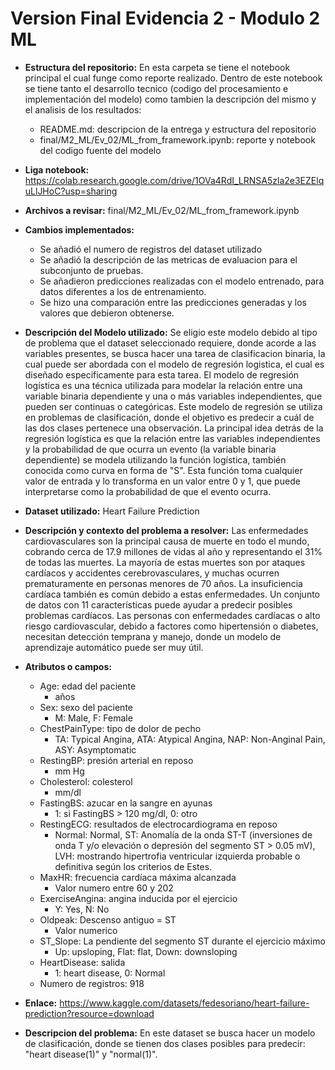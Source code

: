 # Version Final Evidencia 2 - Modulo 2 ML

- **Estructura del repositorio:** En esta carpeta se tiene el notebook principal el cual funge como reporte realizado. Dentro de este notebook se tiene tanto el desarrollo tecnico (codigo del procesamiento e implementación del modelo) como tambien la descripción del mismo y el analisis de los resultados:
    - README.md: descripcion de la entrega y estructura del repositorio
    - final/M2_ML/Ev_02/ML_from_framework.ipynb: reporte y notebook del codigo fuente del modelo

- **Liga notebook:** https://colab.research.google.com/drive/1OVa4RdI_LRNSA5zla2e3EZElquLlJHoC?usp=sharing

- **Archivos a revisar:** final/M2_ML/Ev_02/ML_from_framework.ipynb

- **Cambios implementados:**
   - Se añadió el numero de registros del dataset utilizado
   - Se añadió la descripción de las metricas de evaluacion para el subconjunto de pruebas.
   - Se añadieron predicciones realizadas con el modelo entrenado, para datos diferentes a los de entrenamiento.
   - Se hizo una comparación entre las predicciones generadas y los valores que debieron obtenerse.


- **Descripción del Modelo utilizado:** Se eligio este modelo debido al tipo de problema que el dataset seleccionado requiere, donde acorde a las variables presentes, se busca hacer una tarea de clasificacion binaria, la cual puede ser abordada con el modelo de regresión logistica, el cual es diseñado especificamente para esta tarea. El modelo de regresión logística es una técnica utilizada para modelar la relación entre una variable binaria dependiente y una o más variables independientes, que pueden ser continuas o categóricas. Este modelo de regresión se utiliza en problemas de clasificación, donde el objetivo es predecir a cuál de las dos clases pertenece una observación. La principal idea detrás de la regresión logística es que la relación entre las variables independientes y la probabilidad de que ocurra un evento (la variable binaria dependiente) se modela utilizando la función logística, también conocida como curva en forma de "S". Esta función toma cualquier valor de entrada y lo transforma en un valor entre 0 y 1, que puede interpretarse como la probabilidad de que el evento ocurra. 

- **Dataset utilizado:** Heart Failure Prediction
  
- **Descripción y contexto del problema a resolver:** Las enfermedades cardiovasculares son la principal causa de muerte en todo el mundo, cobrando cerca de 17.9 millones de vidas al año y representando el 31% de todas las muertes. La mayoría de estas muertes son por ataques cardíacos y accidentes cerebrovasculares, y muchas ocurren prematuramente en personas menores de 70 años. La insuficiencia cardíaca también es común debido a estas enfermedades. Un conjunto de datos con 11 características puede ayudar a predecir posibles problemas cardíacos. Las personas con enfermedades cardíacas o alto riesgo cardiovascular, debido a factores como hipertensión o diabetes, necesitan detección temprana y manejo, donde un modelo de aprendizaje automático puede ser muy útil.

- **Atributos o campos:**
  - Age: edad del paciente
      - años
  - Sex: sexo del paciente
      - M: Male, F: Female
  - ChestPainType: tipo de dolor de pecho
      - TA: Typical Angina, ATA: Atypical Angina, NAP: Non-Anginal Pain, ASY: Asymptomatic
  - RestingBP: presión arterial en reposo
      - mm Hg
  - Cholesterol: colesterol
      - mm/dl
  - FastingBS: azucar en la sangre en ayunas
      - 1: si FastingBS > 120 mg/dl, 0: otro
  - RestingECG: resultados de electrocardiograma en reposo
      - Normal: Normal, ST: Anomalía de la onda ST-T (inversiones de onda T y/o elevación o depresión del segmento ST > 0.05 mV), LVH: mostrando hipertrofia ventricular izquierda probable o definitiva según los criterios de Estes.
  - MaxHR: frecuencia cardíaca máxima alcanzada
      - Valor numero entre 60 y 202
  - ExerciseAngina: angina inducida por el ejercicio
      - Y: Yes, N: No
  - Oldpeak: Descenso antiguo = ST
      - Valor numerico
  - ST_Slope: La pendiente del segmento ST durante el ejercicio máximo
      - Up: upsloping, Flat: flat, Down: downsloping
  - HeartDisease: salida
      - 1: heart disease, 0: Normal
  - Numero de registros: 918

- **Enlace:** https://www.kaggle.com/datasets/fedesoriano/heart-failure-prediction?resource=download

- **Descripcion del problema:** En este dataset se busca hacer un modelo de clasificación, donde se tienen dos clases posibles para predecir: "heart disease(1)" y "normal(1)".

